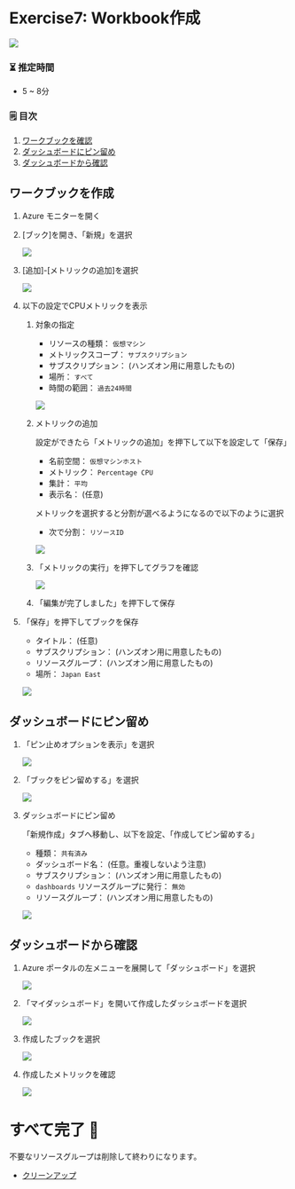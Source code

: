 # Exercise7: Workbook作成

![](images/ex07-0000-wb.png)

### ⏳ 推定時間

- 5 ~ 8分

### 🗒️ 目次

1. [ワークブックを確認](#ワークブックを作成)
1. [ダッシュボードにピン留め](#ダッシュボードにピン留め)
1. [ダッシュボードから確認](#ダッシュボードから確認)

## ワークブックを作成

1. Azure モニターを開く

1. [ブック]を開き、「新規」を選択

    ![](images/ex07-0101-wb.png)

1. [追加]-[メトリックの追加]を選択

    ![](images/ex07-0102-wb.png)

1. 以下の設定でCPUメトリックを表示

    1. 対象の指定

        * リソースの種類： `仮想マシン`
        * メトリックスコープ： `サブスクリプション`
        * サブスクリプション： (ハンズオン用に用意したもの)
        * 場所： `すべて`
        * 時間の範囲： `過去24時間`

        ![](images/ex07-0103-wb.png)

    1. メトリックの追加

        設定ができたら「メトリックの追加」を押下して以下を設定して「保存」

        * 名前空間： `仮想マシンホスト`
        * メトリック： `Percentage CPU`
        * 集計： `平均`
        * 表示名： (任意)

        メトリックを選択すると分割が選べるようになるので以下のように選択

        * 次で分割： `リソースID`

        ![](images/ex07-0104-wb.png)

    1. 「メトリックの実行」を押下してグラフを確認

        ![](images/ex07-0105-wb.png)


    1. 「編集が完了しました」を押下して保存

1. 「保存」を押下してブックを保存

    * タイトル： (任意)
    * サブスクリプション： (ハンズオン用に用意したもの)
    * リソースグループ： (ハンズオン用に用意したもの)
    * 場所： `Japan East`

    ![](images/ex07-0106-wb.png)


## ダッシュボードにピン留め

1. 「ピン止めオプションを表示」を選択

    ![](images/ex07-0201-wb.png)

1. 「ブックをピン留めする」を選択

    ![](images/ex07-0202-wb.png)

1. ダッシュボードにピン留め

    「新規作成」タブへ移動し、以下を設定、「作成してピン留めする」

    * 種類： `共有済み`
    * ダッシュボード名： (任意。重複しないよう注意)
    * サブスクリプション： (ハンズオン用に用意したもの)
    * `dashboards` リソースグループに発行： `無効` 
    * リソースグループ： (ハンズオン用に用意したもの)

    ![](images/ex07-0203-wb.png)

## ダッシュボードから確認

1. Azure ポータルの左メニューを展開して「ダッシュボード」を選択

    ![](images/ex07-0301-wb.png)

1. 「マイダッシュボード」を開いて作成したダッシュボードを選択

    ![](images/ex07-0302-wb.png)

1. 作成したブックを選択

    ![](images/ex07-0303-wb.png)

1. 作成したメトリックを確認

    ![](images/ex07-0304-wb.png)



# すべて完了 🎉

不要なリソースグループは削除して終わりになります。

* [クリーンアップ](exercise99.md)

